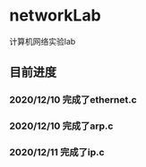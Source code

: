 # networkLab
计算机网络实验lab

## 目前进度

### 2020/12/10 完成了ethernet.c

### 2020/12/10 完成了arp.c

### 2020/12/11 完成了ip.c